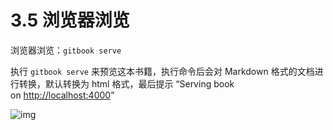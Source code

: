 # 3.5 浏览器浏览

浏览器浏览：`gitbook serve` 

执行 `gitbook serve` 来预览这本书籍，执行命令后会对 Markdown 格式的文档进行转换，默认转换为 html 格式，最后提示 “Serving book on [http://localhost:4000](http://localhost:4000/)” 



![img](https://upload-images.jianshu.io/upload_images/6515740-f42f842fed2e1a54.png?imageMogr2/auto-orient/strip%7CimageView2/2/w/1000/format/webp) 